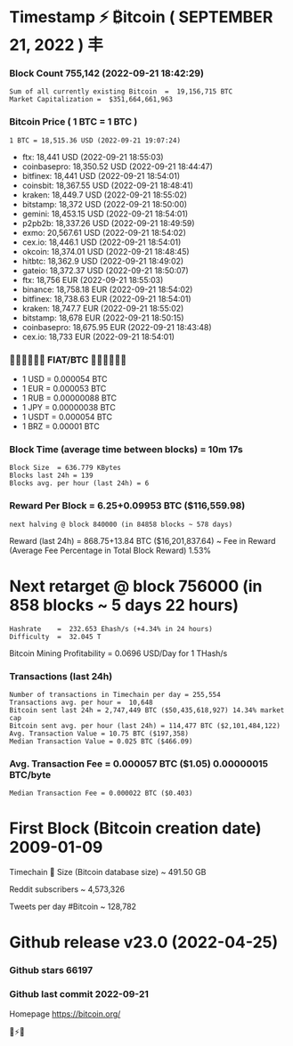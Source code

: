 # Timestamp ⚡ ₿itcoin ( SEPTEMBER 21, 2022 ) 丰
### Block Count	755,142 (2022-09-21 18:42:29)
    Sum of all currently existing Bitcoin  =  19,156,715 BTC
    Market Capitalization =  $351,664,661,963
### Bitcoin Price ( 1 BTC = 1 BTC )
	1 BTC = 18,515.36 USD (2022-09-21 19:07:24)
- ftx: 18,441 USD (2022-09-21 18:55:03)
- coinbasepro: 18,350.52 USD (2022-09-21 18:44:47)
- bitfinex: 18,441 USD (2022-09-21 18:54:01)
- coinsbit: 18,367.55 USD (2022-09-21 18:48:41)
- kraken: 18,449.7 USD (2022-09-21 18:55:02)
- bitstamp: 18,372 USD (2022-09-21 18:50:00)
- gemini: 18,453.15 USD (2022-09-21 18:54:01)
- p2pb2b: 18,337.26 USD (2022-09-21 18:49:59)
- exmo: 20,567.61 USD (2022-09-21 18:54:02)
- cex.io: 18,446.1 USD (2022-09-21 18:54:01)
- okcoin: 18,374.01 USD (2022-09-21 18:48:45)
- hitbtc: 18,362.9 USD (2022-09-21 18:49:02)
- gateio: 18,372.37 USD (2022-09-21 18:50:07)
- ftx: 18,756 EUR (2022-09-21 18:55:03)
- binance: 18,758.18 EUR (2022-09-21 18:54:02)
- bitfinex: 18,738.63 EUR (2022-09-21 18:54:01)
- kraken: 18,747.7 EUR (2022-09-21 18:55:02)
- bitstamp: 18,678 EUR (2022-09-21 18:50:15)
- coinbasepro: 18,675.95 EUR (2022-09-21 18:43:48)
- cex.io: 18,733 EUR (2022-09-21 18:54:01)
### 💱💶💵💷💴💱 FIAT/BTC 💱💴💷💵💶💱
- 1 USD = 0.000054 BTC
- 1 EUR = 0.000053 BTC
- 1 RUB = 0.00000088 BTC
- 1 JPY = 0.00000038 BTC
- 1 USDT = 0.000054 BTC
- 1 BRZ = 0.00001 BTC
### Block Time (average time between blocks)	=  10m 17s
    Block Size	= 636.779 KBytes
    Blocks last 24h	= 139
    Blocks avg. per hour (last 24h)	= 6
### Reward Per Block	=  6.25+0.09953 BTC ($116,559.98) 
    next halving @ block 840000 (in 84858 blocks ~ 578 days)
Reward (last 24h)	= 868.75+13.84 BTC ($16,201,837.64) ~ Fee in Reward (Average Fee Percentage in Total Block Reward)	1.53%
# Next retarget @ block 756000 (in 858 blocks ~ 5 days 22 hours)
    Hashrate    =  232.653 Ehash/s (+4.34% in 24 hours)
    Difficulty  =  32.045 T

Bitcoin Mining Profitability	= 0.0696 USD/Day for 1 THash/s
### Transactions (last 24h)
    Number of transactions in Timechain per day = 255,554
    Transactions avg. per hour =  10,648
    Bitcoin sent last 24h = 2,747,449 BTC ($50,435,618,927) 14.34% market cap
    Bitcoin sent avg. per hour (last 24h) = 114,477 BTC ($2,101,484,122)
    Avg. Transaction Value = 10.75 BTC ($197,358)
    Median Transaction Value = 0.025 BTC ($466.09)
### Avg. Transaction Fee = 0.000057 BTC ($1.05) 0.00000015 BTC/byte
    Median Transaction Fee = 0.000022 BTC ($0.403)
# First Block (Bitcoin creation date)	2009-01-09

Timechain 🪩 Size (Bitcoin database size)	~  491.50 GB

Reddit subscribers	~  4,573,326

Tweets per day #Bitcoin	~  128,782

# Github release	v23.0 (2022-04-25)
### Github stars	66197
### Github last commit	2022-09-21

Homepage	https://bitcoin.org/

💙⚡💜
